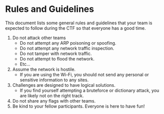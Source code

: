 # Rules and Guidelines

This document lists some general rules and guidelines that your team is expected to follow during the CTF so that everyone has a good time.

1. Do not attack other teams
   * Do not attempt any ARP poisoning or spoofing.
   * Do not attempt any network traffic inspection.
   * Do not tamper with network traffic.
   * Do not attempt to flood the network.
   * Etc...
2. Assume the network is hostile.
   * If you are using the Wi-Fi, you should not send any personal or sensitive information to any sites.
3. Challenges are designed to have logical solutions.
   * If you find yourself attempting a bruteforce or dictionary attack, you are likely not on the right track.
4. Do not share any flags with other teams.
5. Be kind to your fellow participants. Everyone is here to have fun!